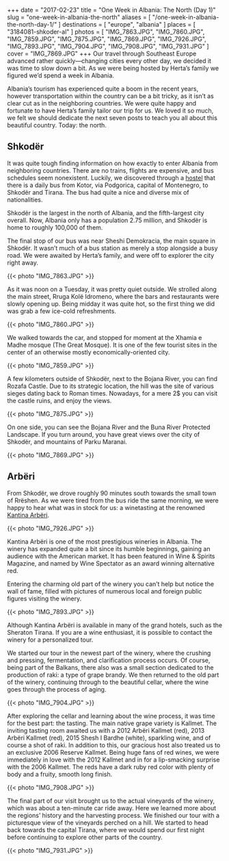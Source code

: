 +++
date    = "2017-02-23"
title   = "One Week in Albania: The North (Day 1)"
slug    = "one-week-in-albania-the-north"
aliases = [ "/one-week-in-albania-the-north-day-1/" ]
destinations = [ "europe", "albania" ]
places = [ "3184081-shkoder-al" ]
photos = [
  "IMG_7863.JPG", "IMG_7860.JPG", "IMG_7859.JPG", "IMG_7875.JPG", "IMG_7869.JPG",
  "IMG_7926.JPG", "IMG_7893.JPG", "IMG_7904.JPG", "IMG_7908.JPG", "IMG_7931.JPG"
]
cover = "IMG_7869.JPG"
+++
Our travel through Southeast Europe advanced rather quickly—changing cities every other day, we decided it was time to slow down a bit. As we were being hosted by Herta’s family we figured we’d spend a week in Albania.
<!--more-->

Albania’s tourism has experienced quite a boom in the recent years, however transportation within the country can be a bit tricky, as it isn’t as clear cut as in the neighboring countries. We were quite happy and fortunate to have Herta’s family tailor our trip for us. We loved it so much, we felt we should dedicate the next seven posts to teach you all about this beautiful country. Today: the north.

## Shkodër
It was quite tough finding information on how exactly to enter Albania from neighboring countries. There are no trains, flights are expensive, and bus schedules seem nonexistent. Luckily, we discovered through a [hostel](http://www.hostel-kotor.me/) that there is a daily bus from Kotor, via Podgorica, capital of Montenegro, to Shkodër and Tirana. The bus had quite a nice and diverse mix of nationalities.

Shkodër is the largest in the north of Albania, and the fifth-largest city overall. Now, Albania only has a population 2.75 million, and Shkodër is home to roughly 100,000 of them.

The final stop of our bus was near Sheshi Demokracia, the main square in Shkodër. It wasn’t much of a bus station as merely a stop alongside a busy road. We were awaited by Herta’s family, and were off to explorer the city right away.

{{< photo "IMG_7863.JPG" >}}

As it was noon on a Tuesday, it was pretty quiet outside. We strolled along the main street, Rruga Kolë Idromeno, where the bars and restaurants were slowly opening up. Being midday it was quite hot, so the first thing we did was grab a few ice-cold refreshments.

{{< photo "IMG_7860.JPG" >}}

We walked towards the car, and stopped for moment at the Xhamia e Madhe mosque (The Great Mosque). It is one of the few tourist sites in the center of an otherwise mostly economically-oriented city.

{{< photo "IMG_7859.JPG" >}}

A few kilometers outside of Shkodër, next to the Bojana River, you can find Rozafa Castle. Due to its strategic location, the hill was the site of various sieges dating back to Roman times. Nowadays, for a mere 2$ you can visit the castle ruins, and enjoy the views.

{{< photo "IMG_7875.JPG" >}}

On one side, you can see the Bojana River and the Buna River Protected Landscape. If you turn around, you have great views over the city of Shkodër, and mountains of Parku Maranai.

{{< photo "IMG_7869.JPG" >}}

## Arbëri
From Shkodër, we drove roughly 90 minutes south towards the small town of Rrëshen. As we were tired from the bus ride the same morning, we were happy to hear what was in stock for us: a winetasting at the renowned [Kantina Arbëri](http://www.kantina-arberi.com/).

{{< photo "IMG_7926.JPG" >}}

Kantina Arbëri is one of the most prestigious wineries in Albania. The winery has expanded quite a bit since its humble beginnings, gaining an audience with the American market. It has been featured in Wine & Spirits Magazine, and named by Wine Spectator as an award winning alternative red.

Entering the charming old part of the winery you can’t help but notice the wall of fame, filled with pictures of numerous local and foreign public figures visiting the winery.

{{< photo "IMG_7893.JPG" >}}

Although Kantina Arbëri is available in many of the grand hotels, such as the Sheraton Tirana. If you are a wine enthusiast, it is possible to contact the winery for a personalized tour.

We started our tour in the newest part of the winery, where the crushing and pressing, fermentation, and clarification process occurs. Of course, being part of the Balkans, there also was a small section dedicated to the production of raki: a type of grape brandy. We then returned to the old part of the winery, continuing through to the beautiful cellar, where the wine goes through the process of aging.

{{< photo "IMG_7904.JPG" >}}

After exploring the cellar and learning about the wine process, it was time for the best part: the tasting. The main native grape variety is Kallmet. The inviting tasting room awaited us with a 2012 Arbëri Kallmet (red), 2013 Arbëri Kallmet (red), 2015 Shesh I Bardhe (white), sparkling wine, and of course a shot of raki. In addition to this, our gracious host also treated us to an exclusive 2006 Reserve Kallmet. Being huge fans of red wines, we were immediately in love with the 2012 Kallmet and in for a lip-smacking surprise with the 2006 Kallmet. The reds have a dark ruby red color with plenty of body and a fruity, smooth long finish.

{{< photo "IMG_7908.JPG" >}}

The final part of our visit brought us to the actual vineyards of the winery, which was about a ten-minute car ride away. Here we learned more about the regions’ history and the harvesting process. We finished our tour with a picturesque view of the vineyards perched on a hill. We started to head back towards the capital Tirana, where we would spend our first night before continuing to explore other parts of the country.

{{< photo "IMG_7931.JPG" >}}